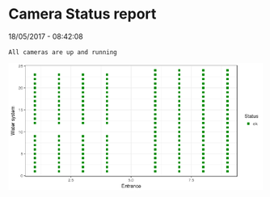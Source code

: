 Camera Status report
================
18/05/2017 - 08:42:08

    All cameras are up and running

![](camreport_files/figure-markdown_github/unnamed-chunk-2-1.png)
